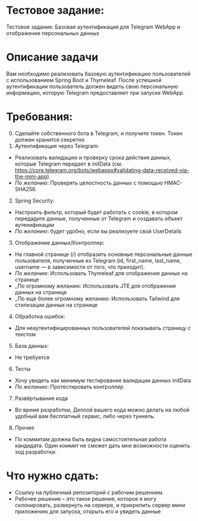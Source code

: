# Тестовое задание:
Тестовое задание:  Базовая аутентификация для Telegram WebApp и отображение персональных данных

# Описание задачи
Вам необходимо реализовать базовую аутентификацию пользователей с использованием Spring Boot и Thymeleaf. После успешной аутентификации пользователь должен видеть свою персональную информацию, которую Telegram предоставляет при запуске WebApp.

# Требования:
0. Сделайте собственного бота в Telegram, и получите токен. Токен должен хранится секретно
1. Аутентификация через Telegram:
*	Реализовать валидацию и проверку срока действия данных, которые Telegram передает в initData (см. https://core.telegram.org/bots/webapps#validating-data-received-via-the-mini-app).
*	_По желанию_: Проверять целостность данных с помощью HMAC-SHA256.
2. Spring Security:
*	Настроить фильтр, который будет работать с cookie, в котором передадите данные, полученные от Telegram и создавать объект аутенификации
* _По желанию_: будет удобно, если вы реализуете свой UserDetails 
3. Отображение данных/Контроллер:
* На главной странице (/) отобразить основные персональные данные пользователя, полученные из Telegram (id, first_name, last_name, username — в зависимости от того, что приходит).
* _По желанию_: Использовать Thymeleaf для отображения данных на странице
* _По огромному желанию: Использовать JTE для отображения данных на странице 
* _По еще более огромному желанию: Использовать Tailwind для стилизации данных на странице 
4. Обработка ошибок:
* Для неаутентифицированных пользователей показывать страницу с текстом
5. База данных:
* Не требуется
6. Тесты
* Хочу увидеть как минимум тестирование валидации данных initData
* _По желанию_: Протестировать контроллер
7. Развёртывание кода
* Во время разработки, Деплой вашего кода можно делать на любой удобный вам бесплатный сервис, либо через туннель.
8. Прочее
* По коммитам должна быть видна самостоятельная работа кандидата. Один коммит не сможет дать мне возможности оценить ход разработки.

# Что нужно сдать:
* Ссылку на публичный репозиторий с рабочим решением.
* Рабочее решение – это такое решение, которое я могу склонировать, развернуть на сервере, и прикрепить сервер мини приложению для запуска, открыть его и увидеть данные
